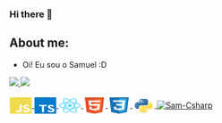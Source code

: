 ### Hi there 👋

## About me:
- Oi! Eu sou o Samuel :D

 <div>
  <a href="https://github.com/s4muelpimentel">
  <img height="180em" src="https://github-readme-stats.vercel.app/api?username=s4muelpimentel&show_icons=true&theme=dracula&include_all_commits=true&count_private=true"/>
  <img height="180em" src="https://github-readme-stats.vercel.app/api/top-langs/?username=s4muelpimentel&layout=compact&langs_count=7&theme=dracula"/> 
</div>
<div style="display: inline_block"><br>
  <img align="center" alt="Sam-Js" height="30" width="40" src="https://raw.githubusercontent.com/devicons/devicon/master/icons/javascript/javascript-plain.svg">
  <img align="center" alt="Sam-Ts" height="30" width="40" src="https://raw.githubusercontent.com/devicons/devicon/master/icons/typescript/typescript-plain.svg">
  <img align="center" alt="Sam-React" height="30" width="40" src="https://raw.githubusercontent.com/devicons/devicon/master/icons/react/react-original.svg">
  <img align="center" alt="Sam-HTML" height="30" width="40" src="https://raw.githubusercontent.com/devicons/devicon/master/icons/html5/html5-original.svg">
  <img align="center" alt="Sam-CSS" height="30" width="40" src="https://raw.githubusercontent.com/devicons/devicon/master/icons/css3/css3-original.svg">
  <img align="center" alt="Sam-Python" height="30" width="40" src="https://raw.githubusercontent.com/devicons/devicon/master/icons/python/python-original.svg">
  <img align="center" alt="Sam-Csharp" height="30" width="40" src="https://cdn.jsdelivr.net/gh/devicons/devicon/icons/dart/dart-original-wordmark.svg">
 
  <!--<img align="right" alt="Sam-yoda" src="https://cdn.discordapp.com/attachments/795358919417397249/825430589581688872/hi.gif"> -->
</div>
 
</div>
  
  ##
 
<div>  

